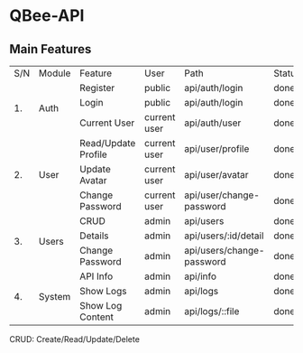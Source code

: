 # QBee-API

## Main Features

<table><tbody><tr><td>S/N</td><td>Module</td><td>Feature</td><td>User</td><td>Path</td><td>Status</td></tr><tr><td rowspan="3">1.</td><td rowspan="3">Auth</td><td>Register</td><td>public</td><td>api/auth/login</td><td>done</td></tr><tr><td>Login</td><td>public</td><td>api/auth/login</td><td>done</td></tr><tr><td>Current User</td><td>current user</td><td>api/auth/user</td><td>done</td></tr><tr><td rowspan="3">2.</td><td rowspan="3">User</td><td>Read/Update Profile</td><td>current user</td><td>api/user/profile</td><td>done</td></tr><tr><td>Update Avatar</td><td>current user</td><td>api/user/avatar</td><td>done</td></tr><tr><td>Change Password</td><td>current user</td><td>api/user/change-password</td><td>done</td></tr><tr><td rowspan="3">3.</td><td rowspan="3">Users</td><td>CRUD</td><td>admin</td><td>api/users</td><td>done</td></tr><tr><td>Details</td><td>admin</td><td>api/users/:id/detail</td><td>done</td></tr><tr><td>Change Password</td><td>admin</td><td>api/users/change-password</td><td>done</td></tr><tr><td rowspan="3">4.</td><td rowspan="3">System</td><td>API Info</td><td>admin</td><td>api/info</td><td>done</td></tr><tr><td>Show Logs</td><td>admin</td><td>api/logs</td><td>done</td></tr><tr><td>Show Log Content</td><td>admin</td><td>api/logs/::file</td><td>done</td></tr></tbody></table>

CRUD: Create/Read/Update/Delete